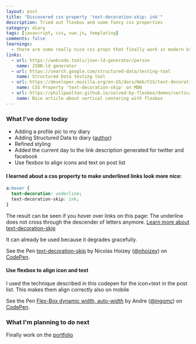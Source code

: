```yaml
---
layout: post
title: "Discovered css property 'text-decoration-skip: ink'"
description: Tried out flexbox and some fancy css properties
category: diary
tags: [javascript, css, vue.js, templating]
comments: false
learnings: 
  - there are some really nice css props that finally work in modern browsers
links:
  - url: https://webcode.tools/json-ld-generator/person
    name: JSON-ld generator
  - url: https://search.google.com/structured-data/testing-tool
    name: Structured Data testing tool
  - url: https://developer.mozilla.org/en-US/docs/Web/CSS/text-decoration-skip
    name: CSS Property 'text-decoration-skip' on MDN
  - url: https://philipwalton.github.io/solved-by-flexbox/demos/vertical-centering/
    name: Nice article about vertical centering with flexbox
---
```


### What I've done today

* Adding a profile pic to my diary
* Adding Structured Data to diary ([author](http://schema.org/author "Author at schema.org"))
* Refined styling
* Added the current day to the link description generated for twitter and facebook
* Use flexbox to align icons and text on post list

#### I learned about a css property to make underlined links look more nice:
```css
a:hover {
  text-decoration: underline;
  text-decoration-skip: ink;
}
```

The result can be seen if you hover over links on this page: The underline does not cross through the descender of letters anymore.
[Learn more about text-decoration-skip](https://developer.mozilla.org/en-US/docs/Web/CSS/text-decoration-skip "MDN")

It can already be used because it degrades gracefully.
<p data-height="265" data-theme-id="dark" data-slug-hash="kXpyyw" data-default-tab="html,result" data-user="nhoizey" data-embed-version="2" data-pen-title="text-decoration-skip" class="codepen">See the Pen <a href="https://codepen.io/nhoizey/pen/kXpyyw/">text-decoration-skip</a> by Nicolas Hoizey (<a href="https://codepen.io/nhoizey">@nhoizey</a>) on <a href="https://codepen.io">CodePen</a>.</p>
<script async src="https://production-assets.codepen.io/assets/embed/ei.js"></script>

#### Use flexbox to align icon and text

I used the technique described in this codepen for the icon+text in the post list.
This makes them align correctly also on mobile

<p data-height="265" data-theme-id="dark" data-slug-hash="BKqQzp" data-default-tab="css,result" data-user="ingomc" data-embed-version="2" data-pen-title="Flex-Box dynamic width, auto-width" class="codepen">See the Pen <a href="https://codepen.io/ingomc/pen/BKqQzp/">Flex-Box dynamic width, auto-width</a> by Andre (<a href="https://codepen.io/ingomc">@ingomc</a>) on <a href="https://codepen.io">CodePen</a>.</p>
<script async src="https://production-assets.codepen.io/assets/embed/ei.js"></script>

### What I'm planning to do next

Finally work on the [portfolio](https://github.com/hputzek/portfolio-rocio "Portfolio on github")
